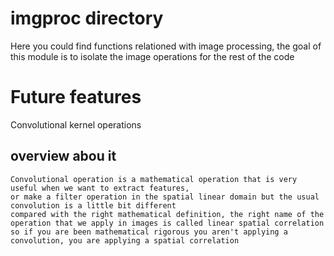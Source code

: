 # imgproc directory

Here you could find functions relationed with image processing, the goal of this module is to isolate the 
image operations for the rest of the code

# Future features

Convolutional kernel operations

  ## overview abou it
  
    Convolutional operation is a mathematical operation that is very useful when we want to extract features,
    or make a filter operation in the spatial linear domain but the usual convolution is a little bit different
    compared with the right mathematical definition, the right name of the operation that we apply in images is called linear spatial correlation
    so if you are been mathematical rigorous you aren't applying a convolution, you are applying a spatial correlation
